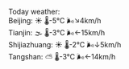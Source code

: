 Today weather:  
Beijing: ☀️   🌡️-5°C 🌬️↘4km/h  
Tianjin: 🌫  🌡️-3°C 🌬️←15km/h  
Shijiazhuang: ☀️   🌡️-2°C 🌬️↓5km/h  
Tangshan: ⛅️  🌡️-3°C 🌬️←14km/h  
